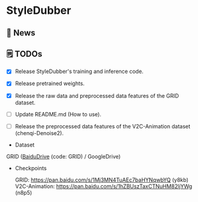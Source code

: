 # StyleDubber



## 📣 News




## 🗒 TODOs
- [x] Release StyleDubber's training and inference code.
- [x] Release pretrained weights.
- [x] Release the raw data and preprocessed data features of the GRID dataset.
- [ ] Update README.md (How to use). 
- [ ] Release the preprocessed data features of the V2C-Animation dataset (chenqi-Denoise2).


- Dataset


GRID ([BaiduDrive](https://pan.baidu.com/s/1E4cPbDvw_Zfk3_F8qoM7JA) (code: GRID) / GoogleDrive)

- Checkpoints

  GRID: https://pan.baidu.com/s/1Mj3MN4TuAEc7baHYNqwbYQ (y8kb)
  V2C-Animation: https://pan.baidu.com/s/1hZBUszTaxCTNuHM82ljYWg (n8p5)
